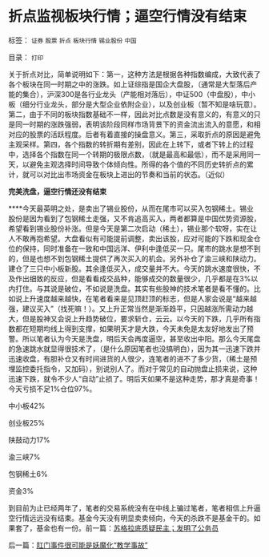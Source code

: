 # 折点监视板块行情；逼空行情没有结束

标签： `证券` `股票` `折点` `板块行情` `锡业股份` `中国` 

目录： `打印`

关于折点对比，简单说明如下：第一，这种方法是根据各种指数编成，大致代表了各个板块在同一时期之中的涨跌。如上证综指是国企大盘股，（通常是大型落后产能的集合），沪深300是各行业龙头（产能相对落后），中证500（中盘股），中小板（细分行业龙头，部分是大型企业依附企业），以及创业板（暂不知是啥玩意）。第二，由于不同的板块指数基础不一样，因此对比点数是没有意义的，有意义的只是同一时期的涨跌强弱，表明该阶段同样市场背景下的资金流出流入的意愿，和相对应的股票的活跃程度。后者有着直接的操盘意义。第三，采取折点的原因是避免主观采样。第四，各个指数的转折期有差别，因此在上转下，或者下转上的过程中，选择各个指数在同一个转期的极限点数，（就是最高和最低），而不是采用同一天，以避免主观选择时间导致个体倾向性。所得的各个值的不同历史转折点的累计，就可以对比出市场资金在板块上进出的节奏和当前的状态。（近似）

**完美洗盘，逼空行情还没有结束**

****今天最英明之处，是卖出了锡业股份，从而在尾市可以买入包钢稀土。锡业股份是因为看到了包钢稀土走强，又不肯追高买入，两者都算是中国优势资源股，希望看到锡业股份补涨。但是今天是第二次启动（稀土），锡业那个软呀，实在让人不敢再抱希望。大盘看似有可能提前调整，卖出该股，应对可能的下跌和现金仓位的保持，同时准备在一致和中国远洋、伊利中逢低买一只。尾市的跳水是想不到的，但是也想不到包钢稀土提供了再次买入的机会。另外补仓了渝三峡和陕动力。建仓了三只中小板新股。其余逢低买入，成交量并不大。今天的跳水速度很快，不及作出细致的反应，但是看看成交品种，能够成交的数量很少，几乎都是在3%以内打住。与其说是破位，不如说是洗盘。其实有些股神的技术笔者是看不懂的。比如说上升速度越来越快，在笔者看来是见顶赶顶的标志，但是人家会说是“越来越强，建议买入”（找死嘛！）。又上升正常当然是渐渐趋平，只因越涨所需动力越大，但是股神又会说上升趋势破位，要求斩仓，云云。以今天的下跌，几乎所有指数都在短期均线上得到支撑，如果明天才是大跌，今天未免是太友好地发出了预警。所以笔者认为今天是洗盘，明后天会再度逼空，甚至收出中阳。那么今天尾盘的急速跳水就显得很技术了，（是什么原因笔者也没搞明白），因为其一迅速下跌并迅速收盘，有胆补仓又有时间进货的人很少，连笔者的进不了多少货，（稀土是预埋监控委托指令，又加码），别说别人了。而对于常见的自动抛盘止损来说，这种迅速下跌，就令不少人“自动”止损了。明后天如果不是这种走势，那才真是奇事！今天亏损不足1%仓位97%。

中小板42%

创业板25%

陕鼓动力17%

渝三峡7%

包钢稀土6%

资金3%



到目前为止已经两年了，笔者的交易系统没有在中线上骗过笔者，笔者相信上升逼空行情远远没有结束。基金今天没有明显卖卖倾向，今天的杀跌不是基金干的。如果套了，基金也有一份。前一篇：[苏格拉底质疑民主；发明了公务员](../../../2010/8/3/苏格拉底质疑民主；发明了公务员.md)

后一篇：[肛门事件很可能是妖魔化“教学事故”](../../../2010/8/3/肛门事件很可能是妖魔化“教学事故”.md)